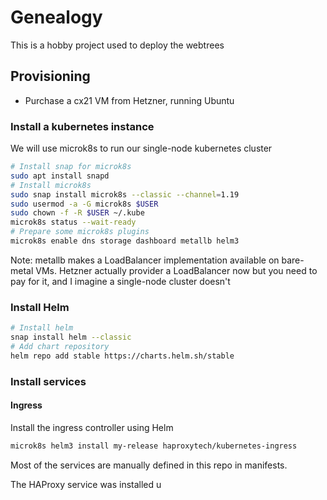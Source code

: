 # Genealogy

This is a hobby project used to deploy the webtrees

## Provisioning

- Purchase a cx21 VM from Hetzner, running Ubuntu

### Install a kubernetes instance

We will use microk8s to run our single-node kubernetes cluster

```bash
# Install snap for microk8s
sudo apt install snapd
# Install microk8s
sudo snap install microk8s --classic --channel=1.19
sudo usermod -a -G microk8s $USER
sudo chown -f -R $USER ~/.kube
microk8s status --wait-ready
# Prepare some microk8s plugins
microk8s enable dns storage dashboard metallb helm3
```

Note: metallb makes a LoadBalancer implementation available on bare-metal VMs.
Hetzner actually provider a LoadBalancer now but you need to pay for it, and I
imagine a single-node cluster doesn't

### Install Helm

```bash
# Install helm
snap install helm --classic
# Add chart repository
helm repo add stable https://charts.helm.sh/stable
```

### Install services

#### Ingress

Install the ingress controller using Helm

```bash
microk8s helm3 install my-release haproxytech/kubernetes-ingress
```

Most of the services are manually defined in this repo in manifests.

The HAProxy service was installed u
